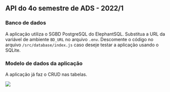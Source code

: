 ## API do 4o semestre de ADS - 2022/1

### Banco de dados

A aplicação utiliza o SGBD PostgreSQL do ElephantSQL.
Substitua a URL da variável de ambiente `BD_URL` no arquivo `.env`.
Descomente o código no arquivo `/src/database/index.js` caso deseje testar a aplicação usando o SQLite.

### Modelo de dados da aplicação

A aplicação já faz o CRUD nas tabelas.

![](https://github.com/arleysouza/api-4sem-1sem2022/blob/main/images/modelo.png)

